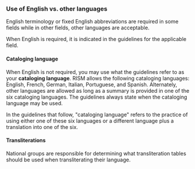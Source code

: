 ### Use of English vs. other languages
English terminology or fixed English abbreviations are required in some fields while in other fields, other languages are acceptable.

When English is required, it is indicated in the guidelines for the applicable field.

#### Cataloging language
When English is not required, you may use what the guidelines refer to as your **cataloging language**. RISM allows the following cataloging languages: English, French, German, Italian, Portuguese, and Spanish. Alternately, other languages are allowed as long as a summary is provided in one of the six cataloging languages. The guidelines always state when the cataloging language may be used.

In the guidelines that follow, "cataloging language" refers to the practice of using either one of these six languages or a different language plus a translation into one of the six.

#### Transliterations
National groups are responsible for determining what transliteration tables should be used when transliterating their language.
